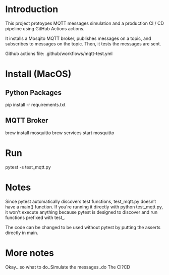 # Introduction
This project protoypes MQTT messages simulation and a production CI / CD pipeline using GitHub Actions actions.

It installs a Mosqito MQTT broker, publishes messages on a topic, and subscribes to messages  on the topic. Then, it tests the messages are sent.

Github actions file: .github/workflows/mqtt-test.yml

# Install (MacOS)
## Python Packages
pip install -r requirements.txt

## MQTT Broker
brew install mosquitto
brew services start mosquitto

# Run
pytest -s test_mqtt.py

# Notes
Since pytest automatically discovers test functions, test_mqtt.py doesn’t have a main() function. If you're running it directly with python test_mqtt.py, it won't execute anything because pytest is designed to discover and run functions prefixed with test_.

The code can be changed to be used without pytest by putting the asserts directly in main.

# More notes
Okay...so what to do..Simulate the messages..do The CI?CD